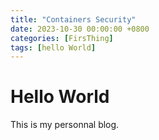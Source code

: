 ```yaml
---
title: "Containers Security"
date: 2023-10-30 00:00:00 +0800
categories: [FirsThing]
tags: [hello World]
---
```


# Hello World

This is my personnal blog.